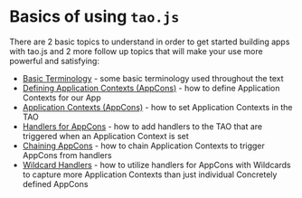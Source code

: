 # Basics of using `tao.js`

There are 2 basic topics to understand in order to get started building apps with tao.js and 2
more follow up topics that will make your use more powerful and satisfying:

* [Basic Terminology](basic-terms.md) - some basic terminology used throughout the text
* [Defining Application Contexts (AppCons)](defining-app-cons.md) - how to define Application
  Contexts for our App
* [Application Contexts (AppCons)](setting-app-cons.md) - how to set Application Contexts in the TAO
* [Handlers for AppCons](handlers.md) - how to add handlers to the TAO that are triggered when
  an Application Context is set
* [Chaining AppCons](chaining.md) - how to chain Application Contexts to trigger AppCons from
  handlers
* [Wildcard Handlers](wildcards.md) - how to utilize handlers for AppCons with Wildcards to capture
  more Application Contexts than just individual Concretely defined AppCons
